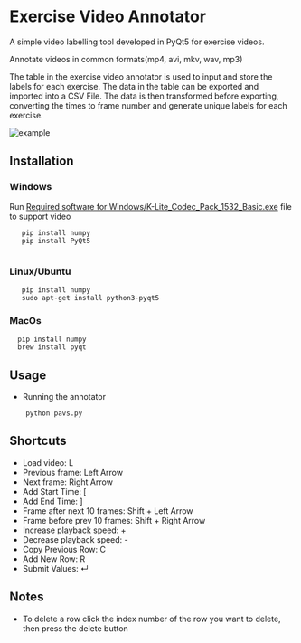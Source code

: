 # Exercise Video Annotator
A simple video labelling tool developed in PyQt5 for exercise videos.

Annotate videos in common formats(mp4, avi, mkv, wav, mp3)

The table in the exercise video annotator is used to input and store the labels for each exercise. The data in the table can be exported and imported into a CSV File.  The data is then transformed before exporting, converting the times to frame number and generate unique labels for each exercise.

![example](https://github.com/atlas-fitness/exercise_video_annotator/blob/mo/EVAL0011/Examples/example.png)

## Installation
 ### Windows
 Run [Required software for Windows/K-Lite_Codec_Pack_1532_Basic.exe](https://github.com/dyfanmo/exercise_video_annotator/blob/main/Required%20software%20for%20Windows/K-Lite_Codec_Pack_1532_Basic.exe) file to support video
  ```
     pip install numpy
     pip install PyQt5
    
```


 ### Linux/Ubuntu
  ```
     pip install numpy
     sudo apt-get install python3-pyqt5
```
 ### MacOs
   ```
     pip install numpy
     brew install pyqt
```
 
## Usage
   * Running the annotator
 ```
     python pavs.py

```

## Shortcuts
- Load video: L
- Previous frame: Left Arrow
- Next frame: Right Arrow
- Add Start Time: [
- Add End Time: ]
- Frame after next 10 frames: Shift + Left Arrow
- Frame before prev 10 frames: Shift + Right Arrow
- Increase playback speed: +
- Decrease playback speed: -
- Copy Previous Row: C
- Add New Row: R
- Submit Values: ↵ 

## Notes
- To delete a row click the index number of the row you want to delete, then press the delete button
